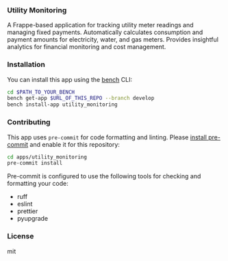 ### Utility Monitoring

A Frappe-based application for tracking utility meter readings and managing fixed payments. Automatically calculates consumption and payment amounts for electricity, water, and gas meters. Provides insightful analytics for financial monitoring and cost management.

### Installation

You can install this app using the [bench](https://github.com/frappe/bench) CLI:

```bash
cd $PATH_TO_YOUR_BENCH
bench get-app $URL_OF_THIS_REPO --branch develop
bench install-app utility_monitoring
```

### Contributing

This app uses `pre-commit` for code formatting and linting. Please [install pre-commit](https://pre-commit.com/#installation) and enable it for this repository:

```bash
cd apps/utility_monitoring
pre-commit install
```

Pre-commit is configured to use the following tools for checking and formatting your code:

- ruff
- eslint
- prettier
- pyupgrade

### License

mit
